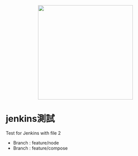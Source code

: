 <center>
  <img src="https://miro.medium.com/max/1400/0*pA3xsXQlkpE4uBC4.jpg" width="300">
</center>

# jenkins測試


Test for Jenkins with file 2

* Branch : feature/node
* Branch : feature/compose
